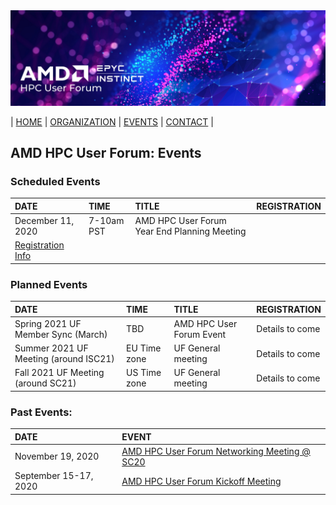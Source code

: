 <img src="../images/Smaller-AMDHPCUserTraining_header.png" alt="Comet Rack View" width="700px" />


| [HOME](https://amdhpcuserforum.github.io) | [ORGANIZATION](https://amdhpcuserforum.github.io/organization) | [EVENTS](https://amdhpcuserforum.github.io/events) | [CONTACT](https://amdhpcuserforum.github.io/contact) |


## AMD HPC User Forum: Events

### Scheduled Events

| DATE | TIME | TITLE | REGISTRATION |
| :---- | :---- | :---- | :---- |
| December 11, 2020 | 7-10am PST | AMD HPC User Forum Year End Planning Meeting
| [Registration Info](https://na.eventscloud.com/website/20306/) |

### Planned Events

| DATE | TIME | TITLE | REGISTRATION |
| :---- | :---- | :---- | :---- |
| Spring 2021 UF Member Sync (March)  | TBD | AMD HPC User Forum Event | Details to come | 
| Summer 2021 UF Meeting (around ISC21)| EU Time zone | UF General meeting   | Details to come |
| Fall 2021 UF Meeting (around SC21)  | US Time zone |  UF General meeting   | Details to come |

### Past Events:

| DATE | EVENT  |
| :---- | :---- |
| November 19, 2020 | [AMD HPC User Forum Networking Meeting @ SC20](https://na.eventscloud.com/website/19100/) |
| September 15-17, 2020 | [AMD HPC User Forum Kickoff Meeting](https://amdhpcuserforum.github.io/events/kickoff) |






